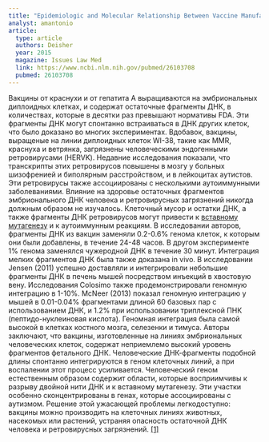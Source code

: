 ```yaml
---
title: "Epidemiologic and Molecular Relationship Between Vaccine Manufacture and Autism Spectrum Disorder Prevalence"
analyst: amantonio
article:
  type: article
  authors: Deisher
  year: 2015
  magazine: Issues Law Med
  link: https://www.ncbi.nlm.nih.gov/pubmed/26103708
  pubmed: 26103708
---
```


Вакцины от краснухи и от гепатита А выращиваются на эмбриональных диплоидных клетках, и содержат остаточные фрагменты ДНК, в количествах, которые в десятки раз превышают нормативы FDA. Эти фрагменты ДНК могут спонтанно встраиваться в ДНК других клеток, что было доказано во многих экспериментах.
Вдобавок, вакцины, выращеные на линии диплоидных клеток WI-38, такие как MMR, краснуха и ветрянка, загрязнены человеческими эндогенными ретровирусами (HERVK). Недавние исследования показали, что транскрипты этих ретровирусов повышены в мозгу у больных шизофренией и биполярным расстройством, и в лейкоцитах аутистов. Эти ретровирусы также ассоциированы с несколькими аутоиммунными заболеваниями.
Влияние на здоровье остаточных фрагментов эмбрионального ДНК человека и ретровирусных загрязнений никогда должным образом не изучалось.
Клеточный мусор и остатки ДНК, а также фрагменты ДНК ретровирусов могут привести к [вставному мутагенезу](https://en.wikipedia.org/wiki/Insertional_mutagenesis) и к аутоиммунным реакциям. В исследовании авторов, фрагменты ДНК из вакцин заменяли 0.2-0.6% генома клеток, к которым они были добавлены, в течение 24-48 часов. В другом эксперименте 1% генома заменялся чужеродной ДНК в течение 30 минут.
Интеграция мелких фрагментов ДНК была также доказана in vivo. В исследовании Jensen (2011) успешно доставляли и интегрировали небольшие фрагменты ДНК в печень мышей посредством инъекций в хвостовую вену. Исследования Colosimo также продемонстрировали геномную интеграцию в 1-10%. McNeer (2013) показал геномную интеграцию у мышей в 0.01-0.04% фрагментами длиной 60 базовых пар с использованием ДНК, и 1.2% при использовании триплексной ПНК (пептидо-нуклеиновая кислота). Геномная интеграция была самой высокой в клетках костного мозга, селезенки и тимуса.
Авторы заключают, что вакцины, изготовленные на линиях эмбриональных человеческих клеток, содержат неприемлемо высокий уровень фрагментов фетального ДНК. Человеческие ДНК-фрагменты подобной длины спонтанно интегрируются в геном клеточных линий, а при воспалении этот процесс усиливается. Человеческий геном естественным образом содержит области, которые восприимчивы к разрыву двойной нити ДНК и к вставному мутагенезу. Эти участки особенно сконцентрированы в генах, которые ассоциированы с аутизмом. Решение этой ужасающей проблемы легкодоступно: вакцины можно производить на клеточных линиях животных, насекомых или растений, устраняя опасность остаточной ДНК человека и ретровирусных загрязнений. [[1]](http://soundchoice.org/wp-content/uploads/2012/08/DNA_Contaminants_in_Vaccines_Can_Integrate_Into_Childrens_Genes.pdf)
